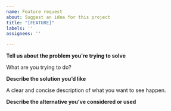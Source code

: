 ```yaml
---
name: Feature request
about: Suggest an idea for this project
title: "[FEATURE]"
labels: ''
assignees: ''

---
```


**Tell us about the problem you're trying to solve**

What are you trying to do?

**Describe the solution you’d like**

A clear and concise description of what you want to see happen.

**Describe the alternative you’ve considered or used**
